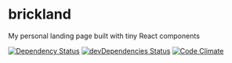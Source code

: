 # brickland
My personal landing page built with tiny React components

[![Dependency Status](https://david-dm.org/balintsoos/brickland.svg)](https://david-dm.org/balintsoos/brickland)
[![devDependencies Status](https://david-dm.org/balintsoos/brickland/dev-status.svg)](https://david-dm.org/balintsoos/brickland?type=dev)
[![Code Climate](https://codeclimate.com/github/balintsoos/zipfy-albums/badges/gpa.svg)](https://codeclimate.com/github/balintsoos/zipfy-albums)
